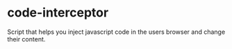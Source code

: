 # code-interceptor
Script that helps you inject javascript code in the users browser and change their content.
